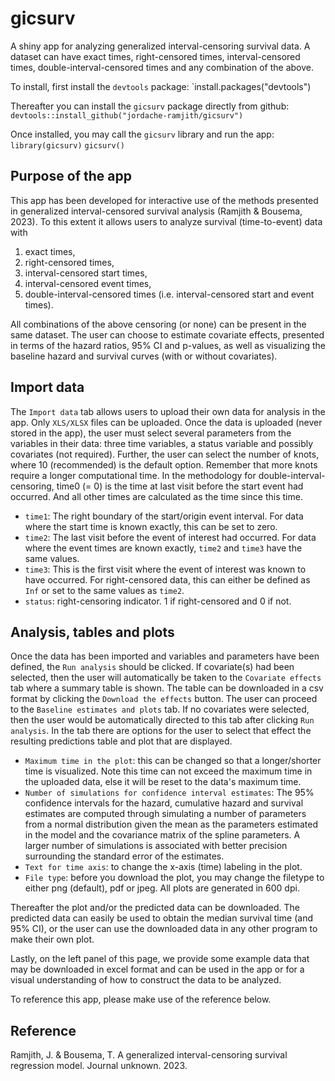 # gicsurv
 A shiny app for analyzing generalized interval-censoring survival data. A dataset can have exact times, right-censored times, interval-censored times, double-interval-censored times and any combination of the above.


 To install, first install the `devtools` package:
 `install.packages("devtools")


 Thereafter you can install the `gicsurv` package directly from github:
 `devtools::install_github("jordache-ramjith/gicsurv")`


 Once installed, you may call the `gicsurv` library and run the app:
 `library(gicsurv)`
 `gicsurv()`


## Purpose of the app

This app has been developed for interactive use of the methods presented in generalized interval-censored survival analysis (Ramjith \& Bousema, 2023). To this extent it allows users to analyze survival (time-to-event) data with 

1. exact times,
2. right-censored times,
3. interval-censored start times,
4. interval-censored event times,
5. double-interval-censored times (i.e. interval-censored start and event times).

All combinations of the above censoring (or none) can be present in the same dataset. The user can choose to estimate covariate effects, presented in terms of the hazard ratios, 95\% CI and p-values, as well as visualizing the baseline hazard and survival curves (with or without covariates).


## Import data

The `Import data` tab allows users to upload their own data for analysis in the app. Only `XLS/XLSX` files can be uploaded. Once the data is uploaded (never stored in the app), the user must select several parameters from the variables in their data: three time variables, a status variable and possibly covariates (not required). Further, the user can select the number of knots, where 10 (recommended) is the default option. Remember that more knots require a longer computational time. In the methodology for double-interval-censoring, time0 (= 0) is the time at last visit before the start event had occurred. And all other times are calculated as the time since this time. 

 - `time1`: The right boundary of the start/origin event interval. For data where the start time is known exactly, this can be set to zero.
 - `time2`: The last visit before the event of interest had occurred. For data where the event times are known exactly, `time2` and `time3` have the same values.
 - `time3`: This is the first visit where the event of interest was known to have occurred. For right-censored data, this can either be defined as `Inf` or set to the same values as `time2`.
 - `status`: right-censoring indicator. 1 if right-censored and 0 if not.
 
 
 
 
 
## Analysis, tables and plots
 
 
 Once the data has been imported and variables and parameters have been defined, the `Run analysis` should be clicked. If covariate(s) had been selected, then the user will automatically be taken to the `Covariate effects` tab where a summary table is shown. The table can be downloaded in a csv format by clicking the `Download the effects` button. The user can proceed to the `Baseline estimates and plots` tab. If no covariates were selected, then the user would be automatically directed to this tab after clicking `Run analysis`. In the tab there are options for the user to select that effect the resulting predictions table and plot that are displayed. 
 
 - `Maximum time in the plot`: this can be changed so that a longer/shorter time is visualized. Note this time can not exceed the maximum time in the uploaded data, else it will be reset to the data's maximum time.
 - `Number of simulations for confidence interval estimates`: The 95\% confidence intervals for the hazard, cumulative hazard and survival estimates are computed through simulating a number of parameters from a normal distribution given the mean as the parameters estimated in the model and the covariance matrix of the spline parameters. A larger number of simulations is associated with better precision surrounding the standard error of the estimates.
 - `Text for time axis`: to change the x-axis (time) labeling in the plot.
 - `File type`: before you download the plot, you may change the filetype to either png (default), pdf or jpeg. All plots are generated in 600 dpi.
 
 Thereafter the plot and/or the predicted data can be downloaded. The predicted data can easily be used to obtain the median survival time (and 95\% CI), or the user can use the downloaded data in any other program to make their own plot.
 
 Lastly, on the left panel of this page, we provide some example data that may be downloaded in excel format and can be used in the app or for a visual understanding of how to construct the data to be analyzed. 

To reference this app, please make use of the reference below.

 
## Reference

Ramjith, J. \& Bousema, T. A generalized interval-censoring survival regression model. Journal unknown. 2023.
